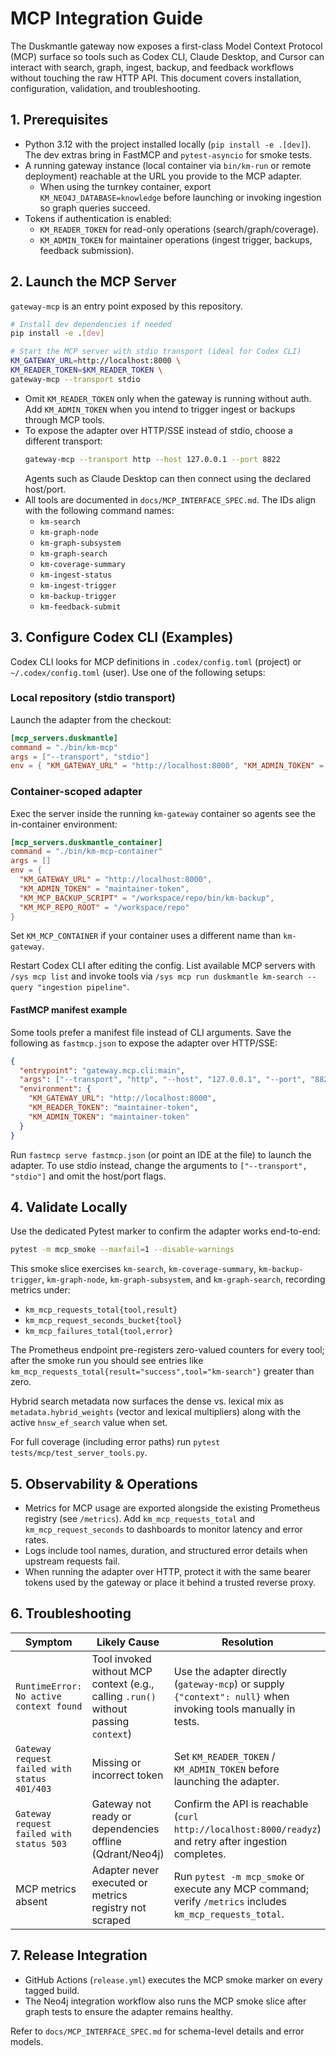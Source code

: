 # MCP Integration Guide

The Duskmantle gateway now exposes a first-class Model Context Protocol (MCP) surface so tools such as Codex CLI, Claude Desktop, and Cursor can interact with search, graph, ingest, backup, and feedback workflows without touching the raw HTTP API. This document covers installation, configuration, validation, and troubleshooting.

## 1. Prerequisites
- Python 3.12 with the project installed locally (`pip install -e .[dev]`). The dev extras bring in FastMCP and `pytest-asyncio` for smoke tests.
- A running gateway instance (local container via `bin/km-run` or remote deployment) reachable at the URL you provide to the MCP adapter.
  - When using the turnkey container, export `KM_NEO4J_DATABASE=knowledge` before launching or invoking ingestion so graph queries succeed.
- Tokens if authentication is enabled:
  - `KM_READER_TOKEN` for read-only operations (search/graph/coverage).
  - `KM_ADMIN_TOKEN` for maintainer operations (ingest trigger, backups, feedback submission).

## 2. Launch the MCP Server
`gateway-mcp` is an entry point exposed by this repository.

```bash
# Install dev dependencies if needed
pip install -e .[dev]

# Start the MCP server with stdio transport (ideal for Codex CLI)
KM_GATEWAY_URL=http://localhost:8000 \
KM_READER_TOKEN=$KM_READER_TOKEN \
gateway-mcp --transport stdio
```

- Omit `KM_READER_TOKEN` only when the gateway is running without auth. Add `KM_ADMIN_TOKEN` when you intend to trigger ingest or backups through MCP tools.
- To expose the adapter over HTTP/SSE instead of stdio, choose a different transport:
  ```bash
  gateway-mcp --transport http --host 127.0.0.1 --port 8822
  ```
  Agents such as Claude Desktop can then connect using the declared host/port.
- All tools are documented in `docs/MCP_INTERFACE_SPEC.md`. The IDs align with the following command names:
  - `km-search`
  - `km-graph-node`
  - `km-graph-subsystem`
  - `km-graph-search`
  - `km-coverage-summary`
  - `km-ingest-status`
  - `km-ingest-trigger`
  - `km-backup-trigger`
  - `km-feedback-submit`

## 3. Configure Codex CLI (Examples)
Codex CLI looks for MCP definitions in `.codex/config.toml` (project) or `~/.codex/config.toml` (user). Use one of the following setups:

### Local repository (stdio transport)
Launch the adapter from the checkout:

```toml
[mcp_servers.duskmantle]
command = "./bin/km-mcp"
args = ["--transport", "stdio"]
env = { "KM_GATEWAY_URL" = "http://localhost:8000", "KM_ADMIN_TOKEN" = "maintainer-token" }
```

### Container-scoped adapter
Exec the server inside the running `km-gateway` container so agents see the in-container environment:

```toml
[mcp_servers.duskmantle_container]
command = "./bin/km-mcp-container"
args = []
env = {
  "KM_GATEWAY_URL" = "http://localhost:8000",
  "KM_ADMIN_TOKEN" = "maintainer-token",
  "KM_MCP_BACKUP_SCRIPT" = "/workspace/repo/bin/km-backup",
  "KM_MCP_REPO_ROOT" = "/workspace/repo"
}
```

Set `KM_MCP_CONTAINER` if your container uses a different name than `km-gateway`.

Restart Codex CLI after editing the config. List available MCP servers with `/sys mcp list` and invoke tools via `/sys mcp run duskmantle km-search --query "ingestion pipeline"`.

#### FastMCP manifest example

Some tools prefer a manifest file instead of CLI arguments. Save the following as `fastmcp.json` to expose the adapter over HTTP/SSE:

```json
{
  "entrypoint": "gateway.mcp.cli:main",
  "args": ["--transport", "http", "--host", "127.0.0.1", "--port", "8822"],
  "environment": {
    "KM_GATEWAY_URL": "http://localhost:8000",
    "KM_READER_TOKEN": "maintainer-token",
    "KM_ADMIN_TOKEN": "maintainer-token"
  }
}
```

Run `fastmcp serve fastmcp.json` (or point an IDE at the file) to launch the adapter. To use stdio instead, change the arguments to `["--transport", "stdio"]` and omit the host/port flags.

## 4. Validate Locally
Use the dedicated Pytest marker to confirm the adapter works end-to-end:

```bash
pytest -m mcp_smoke --maxfail=1 --disable-warnings
```

This smoke slice exercises `km-search`, `km-coverage-summary`, `km-backup-trigger`, `km-graph-node`, `km-graph-subsystem`, and `km-graph-search`, recording metrics under:
- `km_mcp_requests_total{tool,result}`
- `km_mcp_request_seconds_bucket{tool}`
- `km_mcp_failures_total{tool,error}`

The Prometheus endpoint pre-registers zero-valued counters for every tool; after the smoke run you should see entries like `km_mcp_requests_total{result="success",tool="km-search"}` greater than zero.

Hybrid search metadata now surfaces the dense vs. lexical mix as `metadata.hybrid_weights` (vector and lexical multipliers) along with the active `hnsw_ef_search` value when set.

For full coverage (including error paths) run `pytest tests/mcp/test_server_tools.py`.

## 5. Observability & Operations
- Metrics for MCP usage are exported alongside the existing Prometheus registry (see `/metrics`). Add `km_mcp_requests_total` and `km_mcp_request_seconds` to dashboards to monitor latency and error rates.
- Logs include tool names, duration, and structured error details when upstream requests fail.
- When running the adapter over HTTP, protect it with the same bearer tokens used by the gateway or place it behind a trusted reverse proxy.

## 6. Troubleshooting
| Symptom | Likely Cause | Resolution |
| --- | --- | --- |
| `RuntimeError: No active context found` | Tool invoked without MCP context (e.g., calling `.run()` without passing `context`) | Use the adapter directly (`gateway-mcp`) or supply `{"context": null}` when invoking tools manually in tests. |
| `Gateway request failed with status 401/403` | Missing or incorrect token | Set `KM_READER_TOKEN` / `KM_ADMIN_TOKEN` before launching the adapter. |
| `Gateway request failed with status 503` | Gateway not ready or dependencies offline (Qdrant/Neo4j) | Confirm the API is reachable (`curl http://localhost:8000/readyz`) and retry after ingestion completes. |
| MCP metrics absent | Adapter never executed or metrics registry not scraped | Run `pytest -m mcp_smoke` or execute any MCP command; verify `/metrics` includes `km_mcp_requests_total`. |

## 7. Release Integration
- GitHub Actions (`release.yml`) executes the MCP smoke marker on every tagged build.
- The Neo4j integration workflow also runs the MCP smoke slice after graph tests to ensure the adapter remains healthy.

Refer to `docs/MCP_INTERFACE_SPEC.md` for schema-level details and error models.
